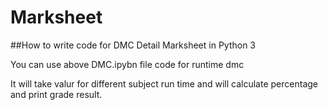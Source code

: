 # Marksheet
##How to write code for DMC Detail Marksheet  in Python 3

You can use above DMC.ipybn file code for runtime dmc 

It will take valur for different subject run time and will calculate percentage and print grade result.
